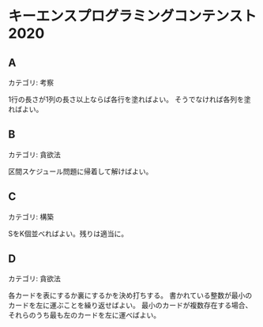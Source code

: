 # キーエンスプログラミングコンテンスト2020

## A
カテゴリ: 考察

1行の長さが1列の長さ以上ならば各行を塗ればよい。
そうでなければ各列を塗ればよい。

## B
カテゴリ: 貪欲法

区間スケジュール問題に帰着して解けばよい。

## C
カテゴリ: 構築

SをK個並べればよい。残りは適当に。

## D
カテゴリ: 貪欲法

各カードを表にするか裏にするかを決め打ちする。
書かれている整数が最小のカードを左に運ぶことを繰り返せばよい。
最小のカードが複数存在する場合、それらのうち最も左のカードを左に運べばよい。
